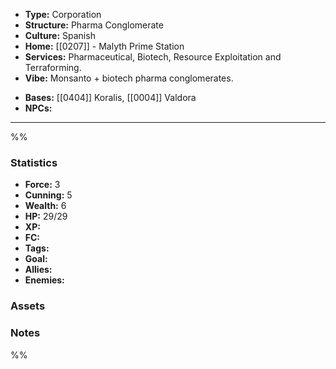 - **Type:** Corporation
- **Structure:** Pharma Conglomerate
- **Culture:** Spanish
- **Home:** [[0207]] - Malyth Prime Station
- **Services:** Pharmaceutical, Biotech, Resource Exploitation and Terraforming.
- **Vibe:** Monsanto + biotech pharma conglomerates.
* **Bases:** [[0404]] Koralis, [[0004]] Valdora
* **NPCs:** 
---
%%
### Statistics
* **Force:** 3
* **Cunning:** 5
* **Wealth:** 6
* **HP:** 29/29
* **XP:** 
* **FC:** 
* **Tags:**
* **Goal:**
* **Allies:** 
* **Enemies:** 
### Assets

### Notes
%%